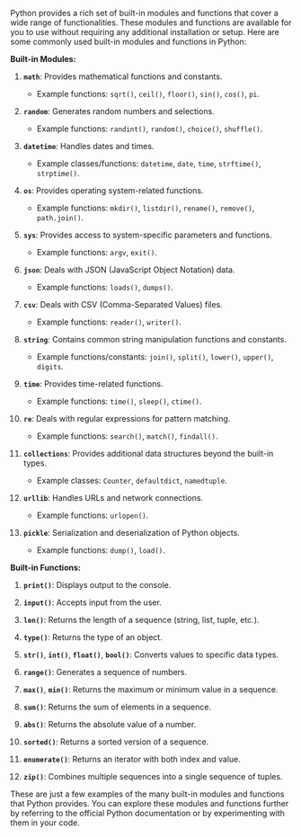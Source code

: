 Python provides a rich set of built-in modules and functions that cover a wide range of functionalities. These modules and functions are available for you to use without requiring any additional installation or setup. Here are some commonly used built-in modules and functions in Python:

**Built-in Modules:**

1. **`math`**: Provides mathematical functions and constants.
   - Example functions: `sqrt()`, `ceil()`, `floor()`, `sin()`, `cos()`, `pi`.

2. **`random`**: Generates random numbers and selections.
   - Example functions: `randint()`, `random()`, `choice()`, `shuffle()`.

3. **`datetime`**: Handles dates and times.
   - Example classes/functions: `datetime`, `date`, `time`, `strftime()`, `strptime()`.

4. **`os`**: Provides operating system-related functions.
   - Example functions: `mkdir()`, `listdir()`, `rename()`, `remove()`, `path.join()`.

5. **`sys`**: Provides access to system-specific parameters and functions.
   - Example functions: `argv`, `exit()`.

6. **`json`**: Deals with JSON (JavaScript Object Notation) data.
   - Example functions: `loads()`, `dumps()`.

7. **`csv`**: Deals with CSV (Comma-Separated Values) files.
   - Example functions: `reader()`, `writer()`.

8. **`string`**: Contains common string manipulation functions and constants.
   - Example functions/constants: `join()`, `split()`, `lower()`, `upper()`, `digits`.

9. **`time`**: Provides time-related functions.
   - Example functions: `time()`, `sleep()`, `ctime()`.

10. **`re`**: Deals with regular expressions for pattern matching.
    - Example functions: `search()`, `match()`, `findall()`.

11. **`collections`**: Provides additional data structures beyond the built-in types.
    - Example classes: `Counter`, `defaultdict`, `namedtuple`.

12. **`urllib`**: Handles URLs and network connections.
    - Example functions: `urlopen()`.

13. **`pickle`**: Serialization and deserialization of Python objects.
    - Example functions: `dump()`, `load()`.

**Built-in Functions:**

1. **`print()`**: Displays output to the console.

2. **`input()`**: Accepts input from the user.

3. **`len()`**: Returns the length of a sequence (string, list, tuple, etc.).

4. **`type()`**: Returns the type of an object.

5. **`str()`**, **`int()`**, **`float()`**, **`bool()`**: Converts values to specific data types.

6. **`range()`**: Generates a sequence of numbers.

7. **`max()`**, **`min()`**: Returns the maximum or minimum value in a sequence.

8. **`sum()`**: Returns the sum of elements in a sequence.

9. **`abs()`**: Returns the absolute value of a number.

10. **`sorted()`**: Returns a sorted version of a sequence.

11. **`enumerate()`**: Returns an iterator with both index and value.

12. **`zip()`**: Combines multiple sequences into a single sequence of tuples.

These are just a few examples of the many built-in modules and functions that Python provides. You can explore these modules and functions further by referring to the official Python documentation or by experimenting with them in your code.
